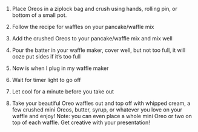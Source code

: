1. Place Oreos in a ziplock bag and crush using hands, rolling pin, or bottom of a small pot.
2. Follow the recipe for waffles on your pancake/waffle mix
3. Add the crushed Oreos to your pancake/waffle mix and mix well

4. Pour the batter in your waffle maker, cover well, but not too full, it will ooze put sides if it’s too full


5. Now is when I plug in my waffle maker
6. Wait for timer light to go off
7. Let cool for a minute before you take out


8. Take your beautiful Oreo waffles out and top off with whipped cream, a few crushed mini Oreos, butter, syrup, or whatever you love on your waffle and enjoy! Note: you can even place a whole mini Oreo or two on top of each waffle. Get creative with your presentation!

